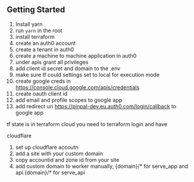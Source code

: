 ## Getting Started


1. Install yarn
2. run `yarn` in the root
3. install terraform
4. create an auth0 account
5. create a tenant in auth0
6. create a machine to machine application in auth0
7. under apis grant all privileges
8. add client id secret and domain to the .env
9. make sure tf could settings set to local for execution mode
10. create google creds in https://console.cloud.google.com/apis/credentials
11. create oauth client id
12. add email and profile scopes to google app
13. add redirect uri https://pinpal-dev.eu.auth0.com/login/callback to google app 

tf state is in terraform cloud
you need to terraform login and have 

cloudflare

1. set up cloudflare accoutn
3. add a site with your custom domain
4. copy accountid and zone id from your site
5. add custom domain to worker manually, {domain}/* for serve_app and api.{domain}/* for serve_api